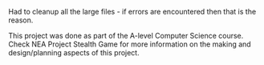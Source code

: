 Had to cleanup all the large files - if errors are encountered then that is the reason.

This project was done as part of the A-level Computer Science course.
Check NEA Project Stealth Game for more information on the making and design/planning aspects of this project.
